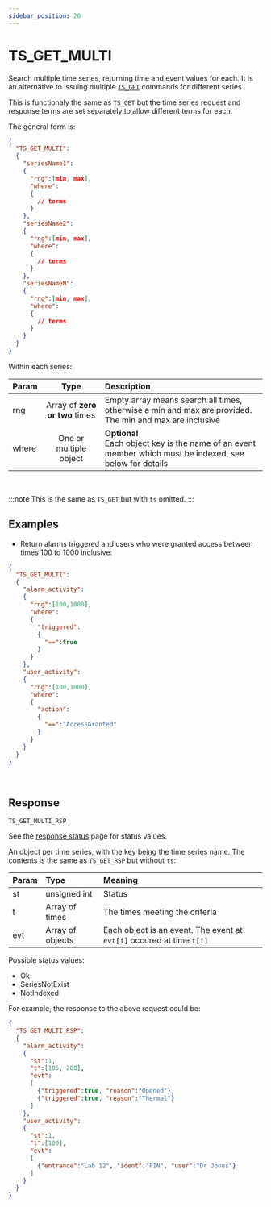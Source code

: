 ```yaml
---
sidebar_position: 20
---
```


# TS_GET_MULTI
Search multiple time series, returning time and event values for each. It is an alternative to issuing multiple [`TS_GET`](./ts-get) commands for different series.

This is functionaly the same as `TS_GET` but the time series request and response terms are set separately to allow different terms for each.

The general form is:

```json
{
  "TS_GET_MULTI":
  {
    "seriesName1":
    {
      "rng":[min, max],
      "where":
      {
        // terms
      }
    },
    "seriesName2":
    {
      "rng":[min, max],
      "where":
      {
        // terms
      }
    },
    "seriesNameN":
    {
      "rng":[min, max],
      "where":
      {
        // terms
      }
    }
  }
}
```

Within each series:

|Param|Type|Description|
|:---|:---:|:---|
|rng|Array of **zero or two** times|Empty array means search all times, otherwise a min and max are provided. The min and max are inclusive|
|where|One or multiple object|**Optional** <br/>Each object key is the name of an event member which must be indexed, see below for details|

<br/>

:::note
This is the same as `TS_GET` but with `ts` omitted.
:::


## Examples

- Return alarms triggered and users who were granted access between times 100 to 1000 inclusive:

```json
{
  "TS_GET_MULTI":
  {
    "alarm_activity":
    {
      "rng":[100,1000],
      "where":
      {
        "triggered":
        {
          "==":true
        }
      }
    },
    "user_activity":
    {
      "rng":[100,1000],
      "where":
      {
        "action":
        {
          "==":"AccessGranted"
        }
      }
    }  
  }
}
```

<br/>


## Response

`TS_GET_MULTI_RSP`

See the [response status](./../TS-Statuses) page for status values.

An object per time series, with the key being the time series name. The contents is the same as `TS_GET_RSP` but without `ts`:

|Param|Type|Meaning|
|:---|:---|:---|
|st|unsigned int|Status|
|t|Array of times|The times meeting the criteria|
|evt|Array of objects|Each object is an event. The event at `evt[i]` occured at time `t[i]`|


Possible status values:

- Ok
- SeriesNotExist
- NotIndexed


For example, the response to the above request could be:

```json
{
  "TS_GET_MULTI_RSP":
  {
    "alarm_activity":
    {
      "st":1,
      "t":[105, 200],
      "evt":
      [
        {"triggered":true, "reason":"Opened"},
        {"triggered":true, "reason":"Thermal"}
      ]
    },
    "user_activity":
    {
      "st":1,
      "t":[100],
      "evt":
      [
        {"entrance":"Lab 12", "ident":"PIN", "user":"Dr Jones"}
      ]
    }  
  }
}
```